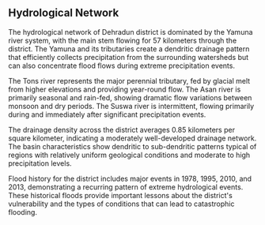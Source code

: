 ##  Hydrological Network

The hydrological network of Dehradun district is dominated by the Yamuna river system, with the main stem flowing for 57 kilometers through the district. The Yamuna and its tributaries create a dendritic drainage pattern that efficiently collects precipitation from the surrounding watersheds but can also concentrate flood flows during extreme precipitation events.

The Tons river represents the major perennial tributary, fed by glacial melt from higher elevations and providing year-round flow. The Asan river is primarily seasonal and rain-fed, showing dramatic flow variations between monsoon and dry periods. The Suswa river is intermittent, flowing primarily during and immediately after significant precipitation events.

The drainage density across the district averages 0.85 kilometers per square kilometer, indicating a moderately well-developed drainage network. The basin characteristics show dendritic to sub-dendritic patterns typical of regions with relatively uniform geological conditions and moderate to high precipitation levels.

Flood history for the district includes major events in 1978, 1995, 2010, and 2013, demonstrating a recurring pattern of extreme hydrological events. These historical floods provide important lessons about the district's vulnerability and the types of conditions that can lead to catastrophic flooding.


